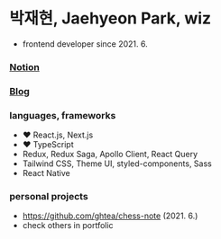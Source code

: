 # 박재현, Jaehyeon Park, wiz

- frontend developer since 2021. 6.

### [Notion](https://beautiful-draw-02f.notion.site/Development-25af2a3ac82949b3a7ba7d6db9e13778)
### [Blog](https://velog.io/@vltea)

### languages, frameworks
- ❤️ React.js, Next.js
- ❤️ TypeScript
- Redux, Redux Saga, Apollo Client, React Query
- Tailwind CSS, Theme UI, styled-components, Sass
- React Native

### personal projects
- https://github.com/ghtea/chess-note (2021. 6.)
- check others in portfolic
